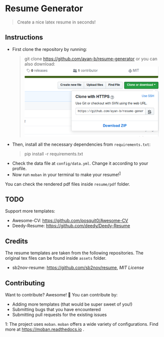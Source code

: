 # Resume Generator

> Create a nice latex resume in seconds!

## Instructions

- First clone the repository by running:
  > git clone https://github.com/ayan-b/resume-generator
  or you can also download:  
  ![screenshot](./screenshot.png)
- Then, install all the necessary dependencies from `requirements.txt`:
  > pip install -r requirements.txt
- Check the data file at `config/data.yml`. Change it according to your profile.
- Now run `moban` in your terminal to make your resume!<sup>[1](#moban_footnote)</sup>

You can check the rendered pdf files inside `resume/pdf` folder.

## TODO

Support more templates:
- Awesome-CV: https://github.com/posquit0/Awesome-CV
- Deedy-Resume: https://github.com/deedy/Deedy-Resume

## Credits

The resume templates are taken from the following repositories. The original tex
files can be found inside `assets` folder.
- sb2nov-resume: https://github.com/sb2nov/resume, _MIT License_

## Contributing

Want to contribute? Awesome! :tada: You can contribute by:
- Adding more templates (that would be super sweet of you!)
- Submitting bugs that you have encountered
- Submitting pull requests for the existing issues

<a name="moban_footnote">1</a>: The project uses `moban`. `moban` offers a wide variety of configurations.
Find more at https://moban.readthedocs.io .
